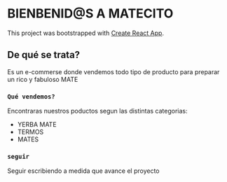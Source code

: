 # BIENBENID@S A MATECITO

This project was bootstrapped with [Create React App](https://github.com/facebook/create-react-app).

## De qué se trata?

Es un e-commerse donde vendemos todo tipo de producto para preparar un rico y fabuloso MATE

### `Qué vendemos?`

Encontraras nuestros poductos segun las distintas categorias:
- YERBA MATE
- TERMOS
- MATES

### `seguir`

Seguir escribiendo a medida que avance el proyecto



